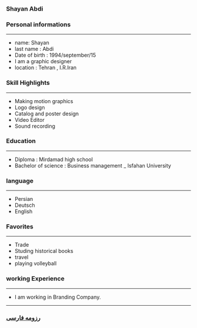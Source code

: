 
### Shayan Abdi


### Personal informations

---
+ name: Shayan
+ last name : Abdi
+ Date of birth : 1994/september/15
+ I am a graphic designer
+ location : Tehran , I.R.Iran


### Skill Highlights

---
+ Making motion graphics
+ Logo design
+ Catalog and poster design
+ Video Editor
+ Sound recording
### Education

---
+ Diploma : Mirdamad high school
+ Bachelor of science : Business management
_ Isfahan University 

### language

---
+ Persian
+ Deutsch
+ English
### Favorites

---
+ Trade
+ Studing historical books
+ travel 
+ playing volleyball

### working Experience

---
+ I am working in Branding Company.




--- 
### [رزومه فارسی](resume-fa.md)
